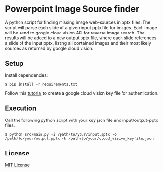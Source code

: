 # Powerpoint Image Source finder

A python script for finding missing image web-sources in pptx files.
The script will parse each slide of a given input pptx file for images. Each image will be send to google cloud 
vision API for reverse image search. The results will be added to a new output pptx file, where each slide references a 
slide of the input pptx, listing all contained images and their most likely sources as returned by google cloud vision.


## Setup
Install dependencies:

```shell
$ pip install -r requirements.txt
```

Follow this [tutorial](https://cloud.google.com/vision/docs/libraries?hl=de#client-libraries-install-python) to create a google cloud vision key file for authentication.


## Execution
Call the following python script with your key json file and input/output-pptx files.
```shell
$ python src/main.py -i /path/to/your/input.pptx -o /path/to/your/output.pptx -k /path/to/your/cloud_vision_keyfile.json
```



## License

[MIT License](LICENSE)
